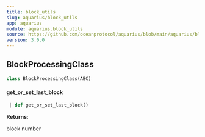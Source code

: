 ```yaml
---
title: block_utils
slug: aquarius/block_utils
app: aquarius
module: aquarius.block_utils
source: https://github.com/oceanprotocol/aquarius/blob/main/aquarius/block_utils.py
version: 3.0.0
---
```

## BlockProcessingClass

```python
class BlockProcessingClass(ABC)
```

#### get\_or\_set\_last\_block

```python
 | def get_or_set_last_block()
```

**Returns**:

block number


